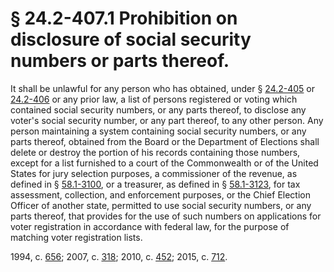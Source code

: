 # § 24.2-407.1 Prohibition on disclosure of social security numbers or parts thereof.

<p>It shall be unlawful for any person who has obtained, under § <a href='http://law.lis.virginia.gov/vacode/24.2-405/'>24.2-405</a> or <a href='http://law.lis.virginia.gov/vacode/24.2-406/'>24.2-406</a> or any prior law, a list of persons registered or voting which contained social security numbers, or any parts thereof, to disclose any voter's social security number, or any part thereof, to any other person. Any person maintaining a system containing social security numbers, or any parts thereof, obtained from the Board or the Department of Elections shall delete or destroy the portion of his records containing those numbers, except for a list furnished to a court of the Commonwealth or of the United States for jury selection purposes, a commissioner of the revenue, as defined in § <a href='http://law.lis.virginia.gov/vacode/58.1-3100/'>58.1-3100</a>, or a treasurer, as defined in § <a href='http://law.lis.virginia.gov/vacode/58.1-3123/'>58.1-3123</a>, for tax assessment, collection, and enforcement purposes, or the Chief Election Officer of another state, permitted to use social security numbers, or any parts thereof, that provides for the use of such numbers on applications for voter registration in accordance with federal law, for the purpose of matching voter registration lists.</p><p>1994, c. <a href='http://lis.virginia.gov/cgi-bin/legp604.exe?941+ful+CHAP0656'>656</a>; 2007, c. <a href='http://lis.virginia.gov/cgi-bin/legp604.exe?071+ful+CHAP0318'>318</a>; 2010, c. <a href='http://lis.virginia.gov/cgi-bin/legp604.exe?101+ful+CHAP0452'>452</a>; 2015, c. <a href='http://lis.virginia.gov/cgi-bin/legp604.exe?151+ful+CHAP0712'>712</a>.</p>